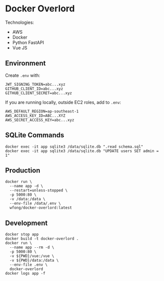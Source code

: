 # Docker Overlord

Technologies:
- AWS
- Docker
- Python FastAPI
- Vue JS

## Environment

Create `.env` with:
```
JWT_SIGNING_TOKEN=abc...xyz
GITHUB_CLIENT_ID=abc...xyz
GITHUB_CLIENT_SECRET=abc...xyz
```

If you are running locally, outside EC2 roles, add to `.env`:
```
AWS_DEFAULT_REGION=ap-southeast-1
AWS_ACCESS_KEY_ID=ABC...XYZ
AWS_SECRET_ACCESS_KEY=abc...xyz
```

## SQLite Commands
```
docker exec -it app sqlite3 /data/sqlite.db ".read schema.sql"
docker exec -it app sqlite3 /data/sqlite.db "UPDATE users SET admin = 1"
```

## Production

```
docker run \
  --name app -d \
  --restart=unless-stopped \
  -p 5000:80 \
  -v /data:/data \
  --env-file /data/.env \
  wfong/docker-overlord:latest
```

## Development

```
docker stop app
docker build -t docker-overlord .
docker run \
  --name app --rm -d \
  -p 5000:80 \
  -v ${PWD}/vue:/vue \
  -v ${PWD}/data:/data \
  --env-file .env \
  docker-overlord
docker logs app -f
```

